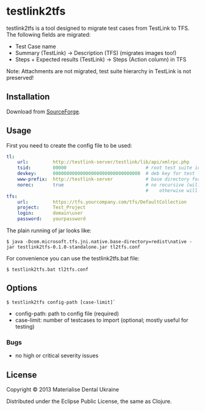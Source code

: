 # testlink2tfs

testlink2tfs is a tool designed to migrate test cases from TestLink to TFS. The following fields are migrated:
- Test Case name
- Summary (TestLink) -> Description (TFS) (migrates images too!)
- Steps + Expected results (TestLink) -> Steps (Action column) in TFS

Note: Attachments are not migrated, test suite hierarchy in TestLink is not preserved!

## Installation

Download from [SourceForge](https://sourceforge.net/projects/testlink2tfs/files/latest/download).

## Usage

First you need to create the config file to be used:

```yaml
tl: 
    url:         http://testlink-server/testlink/lib/api/xmlrpc.php
    tsid:        00000                             # root test suite id
    devkey:      00000000000000000000000000000000  # deb key for test link
    www-prefix:  http://testlink-server            # base directory for test link
    norec:       true                              # no recursive (will migrate only direct child items for tsid,
                                                   #    otherwise will plain inport all children without preserving test suite hierarchy)
tfs: 
    url:         https://tfs.yourcompany.com/tfs/DefaultCollection      # tfs collection url
    project:     Test_Project                                           # tfs project
    login:       domain\user                                            # credentials
    password:    yourpassword                                           #
```

The plain running of jar looks like:

    $ java -Dcom.microsoft.tfs.jni.native.base-directory=redist\native -jar testlink2tfs-0.1.0-standalone.jar tl2tfs.conf

For convenience you can use the testlink2tfs.bat file:

    $ testlink2tfs.bat tl2tfs.conf

## Options

    $ testlink2tfs config-path [case-limit]`

- config-path: path to config file (required)
- case-limit: number of testcases to import (optional; mostly useful for testing)

### Bugs

- no high or critical severity issues

## License

Copyright © 2013 Materialise Dental Ukraine

Distributed under the Eclipse Public License, the same as Clojure.
